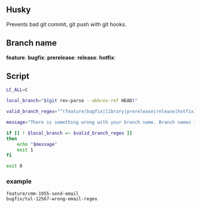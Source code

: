 ## Husky

Prevents bad git commit, git push with git hooks.

## Branch name

**feature**:
**bugfix**:
**prerelease**:
**release**:
**hotfix**:

## Script

```bash
LC_ALL=C

local_branch="$(git rev-parse --abbrev-ref HEAD)"

valid_branch_regex="^(feature|bugfix|library|prerelease|release|hotfix)\/[a-z0-9._-]+$ || ^dev$"

message="There is something wrong with your branch name. Branch names in this project must adhere to this contract: $valid_branch_regex. Your commit will be rejected. You should rename your branch to a valid name and try again."

if [[ ! $local_branch =~ $valid_branch_regex ]]
then
    echo "$message"
    exit 1
fi

exit 0
```

### example

```
feature/cmm-1955-send-email
bugfix/tul-12567-wrong-email-regex

```
